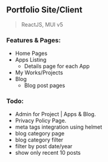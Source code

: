 
## Portfolio Site/Client

>ReactJS, MUI v5

### Features & Pages:
- Home Pages
- Apps Listing
    - Details page for each App
- My Works/Projects
- Blog
    - Blog post pages

### Todo:
- Admin for Project | Apps & Blog. 
- Privacy Policy Page.
- meta tags integration using helmet
- blog category page
- blog category filter
- filter by post date/year
- show only recent 10 posts